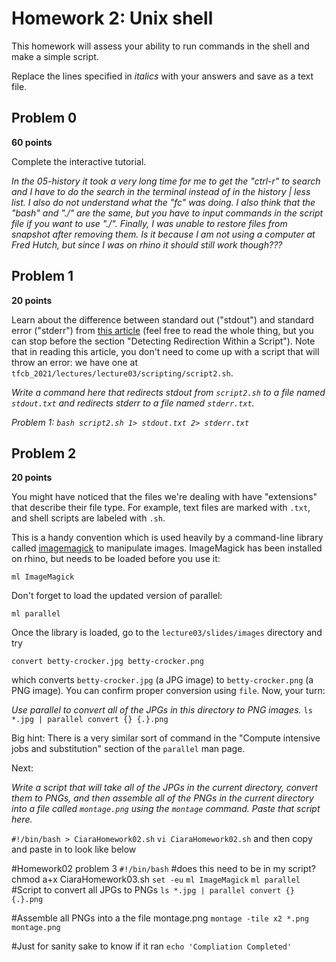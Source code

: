 # Homework 2: Unix shell

This homework will assess your ability to run commands in the shell and make a simple script.

Replace the lines specified in _italics_ with your answers and save as a text file.


## Problem 0

**60 points**

Complete the interactive tutorial.

_In the 05-history it took a very long time for me to get the "ctrl-r" to search and I have to do the search in the terminal instead of in the history | less list. I also do not understand what the "fc" was doing. I also think that the "bash" and "./" are the same, but you have to input commands in the script file if you want to use "./". Finally, I was unable to restore files from snapshot after removing them. Is it because I am not using a computer at Fred Hutch, but since I was on rhino it should still work though???_


## Problem 1

**20 points**

Learn about the difference between standard out ("stdout") and standard error ("stderr") from [this article](https://www.howtogeek.com/435903/what-are-stdin-stdout-and-stderr-on-linux/) (feel free to read the whole thing, but you can stop before the section "Detecting Redirection Within a Script").
Note that in reading this article, you don't need to come up with a script that will throw an error: we have one at `tfcb_2021/lectures/lecture03/scripting/script2.sh`.

_Write a command here that redirects stdout from `script2.sh` to a file named `stdout.txt` and redirects stderr to a file named `stderr.txt`._

_Problem 1: `bash script2.sh 1> stdout.txt 2> stderr.txt`_


## Problem 2

**20 points**

You might have noticed that the files we're dealing with have "extensions" that describe their file type.
For example, text files are marked with `.txt`, and shell scripts are labeled with `.sh`.

This is a handy convention which is used heavily by a command-line library called [imagemagick](https://imagemagick.org/index.php) to manipulate images.
ImageMagick has been installed on rhino, but needs to be loaded before you use it:

    ml ImageMagick

Don't forget to load the updated version of parallel:

    ml parallel

Once the library is loaded, go to the `lecture03/slides/images` directory and try

    convert betty-crocker.jpg betty-crocker.png

which converts `betty-crocker.jpg` (a JPG image) to `betty-crocker.png` (a PNG image).
You can confirm proper conversion using `file`.
Now, your turn:

_Use parallel to convert all of the JPGs in this directory to PNG images._
`ls *.jpg | parallel convert {} {.}.png`

Big hint: There is a very similar sort of command in the "Compute intensive jobs and substitution" section of the `parallel` man page.

Next:

_Write a script that will take all of the JPGs in the current directory, convert them to PNGs, and then assemble all of the PNGs in the current directory into a file called `montage.png` using the `montage` command. Paste that script here._

`#!/bin/bash > CiaraHomework02.sh`
`vi CiaraHomework02.sh` and then copy and paste in to look like below

#Homework02 problem 3
`#!/bin/bash`
#does this need to be in my script? chmod a+x CiaraHomework03.sh
`set -eu`
`ml ImageMagick`
`ml parallel`
#Script to convert all JPGs to PNGs
`ls *.jpg | parallel convert {} {.}.png`

#Assemble all PNGs into a the file montage.png
`montage -tile x2 *.png montage.png`

#Just for sanity sake to know if it ran
`echo 'Compliation Completed'`